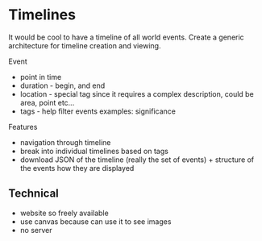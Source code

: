 # Timelines

It would be cool to have a timeline of all world events. Create a generic architecture for timeline creation and viewing.

Event

- point in time
- duration - begin, and end
- location - special tag since it requires a complex description, could be area, point etc...
- tags - help filter events examples: significance



Features

- navigation through timeline
- break into individual timelines based on tags
- download JSON of the timeline (really the set of events) + structure of the events how they are displayed


## Technical

- website so freely available
- use canvas because can use it to see images
- no server